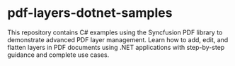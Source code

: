 # pdf-layers-dotnet-samples
This repository contains C# examples using the Syncfusion PDF library to demonstrate advanced PDF layer management. Learn how to add, edit, and flatten layers in PDF documents using .NET applications with step-by-step guidance and complete use cases.

